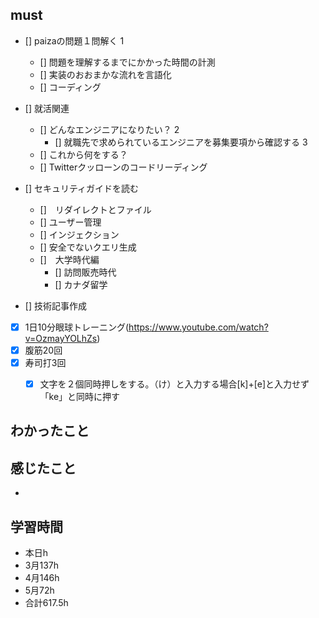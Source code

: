 

## must
- [] paizaの問題１問解く  1
  - [] 問題を理解するまでにかかった時間の計測
  - [] 実装のおおまかな流れを言語化
  - [] コーディング 
- [] 就活関連  
  - [] どんなエンジニアになりたい？   2 
    - [] 就職先で求められているエンジニアを募集要項から確認する 3
  - [] これから何をする？
  - [] Twitterクッローンのコードリーディング
- [] セキュリティガイドを読む  
  - []　リダイレクトとファイル
  - [] ユーザー管理
  - [] インジェクション
  - [] 安全でないクエリ生成
  - []　大学時代編
     - [] 訪問販売時代
     - [] カナダ留学

- [] 技術記事作成      
- [x] 1日10分眼球トレーニング(https://www.youtube.com/watch?v=OzmayYOLhZs)
- [x] 腹筋20回
- [x] 寿司打3回
  - [x] 文字を２個同時押しをする。（け）と入力する場合[k]+[e]と入力せず「ke」と同時に押す



## わかったこと



## 感じたこと
- 


## 学習時間
  - 本日h
  - 3月137h
  - 4月146h
  - 5月72h
  - 合計617.5h
    
